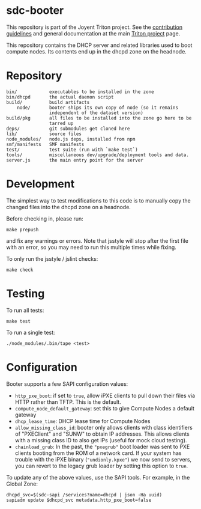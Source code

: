 <!--
    This Source Code Form is subject to the terms of the Mozilla Public
    License, v. 2.0. If a copy of the MPL was not distributed with this
    file, You can obtain one at http://mozilla.org/MPL/2.0/.
-->

<!--
    Copyright 2020 Joyent, Inc.
    Copyright 2024 MNX Cloud, Inc.
-->

# sdc-booter

This repository is part of the Joyent Triton project. See the [contribution
guidelines](https://github.com/TritonDataCenter/triton/blob/master/CONTRIBUTING.md)
and general documentation at the main
[Triton project](https://github.com/TritonDataCenter/triton) page.

This repository contains the DHCP server and related libraries used to
boot compute nodes.  Its contents end up in the dhcpd zone on the
headnode.


# Repository

    bin/            executables to be installed in the zone
    bin/dhcpd       the actual daemon script
    build/          build artifacts
        node/       booter ships its own copy of node (so it remains
                    independent of the dataset version)
    build/pkg       all files to be installed into the zone go here to be
                    tarred up
    deps/           git submodules get cloned here
    lib/            source files
    node_modules/   node.js deps, installed from npm
    smf/manifests   SMF manifests
    test/           test suite (run with `make test`)
    tools/          miscellaneous dev/upgrade/deployment tools and data.
    server.js       the main entry point for the server


# Development

The simplest way to test modifications to this code is to manually copy
the changed files into the dhcpd zone on a headnode.

Before checking in, please run:

    make prepush

and fix any warnings or errors. Note that jsstyle will stop after the first
file with an error, so you may need to run this multiple times while fixing.

To only run the jsstyle / jslint checks:

    make check


# Testing

To run all tests:

    make test

To run a single test:

    ./node_modules/.bin/tape <test>


# Configuration

Booter supports a few SAPI configuration values:

- `http_pxe_boot`: if set to `true`, allow iPXE clients to pull down their
  files via HTTP rather than TFTP. This is the default.
- `compute_node_default_gateway`: set this to give Compute Nodes a
  default gateway
- `dhcp_lease_time`: DHCP lease time for Compute Nodes
- `allow_missing_class_id`: booter only allows clients with class identifiers
  of "PXEClient" and "SUNW" to obtain IP addresses.  This allows clients with
  a missing class ID to also get IPs (useful for mock cloud testing).
- `chainload_grub`: In the past, the `"pxegrub"` boot loader was sent to PXE
  clients booting from the ROM of a network card.  If your system has trouble
  with the iPXE binary (`"undionly.kpxe"`) we now send to servers, you can
  revert to the legacy grub loader by setting this option to `true`.


To update any of the above values, use the SAPI tools.  For example, in the
Global Zone:

    dhcpd_svc=$(sdc-sapi /services?name=dhcpd | json -Ha uuid)
    sapiadm update $dhcpd_svc metadata.http_pxe_boot=false

